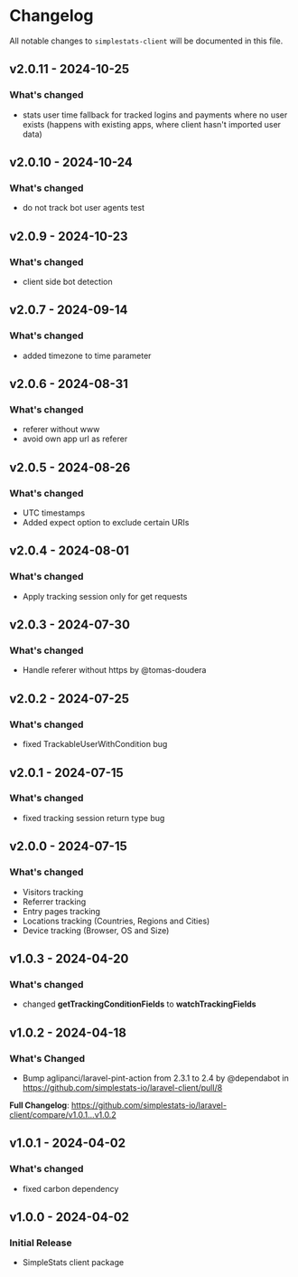 # Changelog

All notable changes to `simplestats-client` will be documented in this file.

## v2.0.11 - 2024-10-25

### What's changed

* stats user time fallback for tracked logins and payments where no user exists (happens with existing apps, where client hasn't imported user data)

## v2.0.10 - 2024-10-24

### What's changed

* do not track bot user agents test

## v2.0.9 - 2024-10-23

### What's changed

* client side bot detection

## v2.0.7 - 2024-09-14

### What's changed

* added timezone to time parameter

## v2.0.6 - 2024-08-31

### What's changed

* referer without www
* avoid own app url as referer

## v2.0.5 - 2024-08-26

### What's changed

* UTC timestamps
* Added expect option to exclude certain URIs

## v2.0.4 - 2024-08-01

### What's changed

* Apply tracking session only for get requests

## v2.0.3 - 2024-07-30

### What's changed

* Handle referer without https by @tomas-doudera

## v2.0.2 - 2024-07-25

### What's changed

* fixed TrackableUserWithCondition bug

## v2.0.1 - 2024-07-15

### What's changed

* fixed tracking session return type bug

## v2.0.0 - 2024-07-15

### What's changed

* Visitors tracking
* Referrer tracking
* Entry pages tracking
* Locations tracking (Countries, Regions and Cities)
* Device tracking (Browser, OS and Size)

## v1.0.3 - 2024-04-20

### What's changed

* changed **getTrackingConditionFields** to **watchTrackingFields**

## v1.0.2 - 2024-04-18

### What's Changed

* Bump aglipanci/laravel-pint-action from 2.3.1 to 2.4 by @dependabot in https://github.com/simplestats-io/laravel-client/pull/8

**Full Changelog**: https://github.com/simplestats-io/laravel-client/compare/v1.0.1...v1.0.2

## v1.0.1 - 2024-04-02

### What's changed

* fixed carbon dependency

## v1.0.0 - 2024-04-02

### Initial Release

* SimpleStats client package
